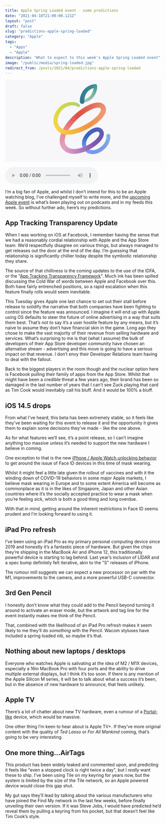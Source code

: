 ```yaml
---
title: Apple Spring Loaded event - some predictions
date: "2021-04-18T21:00:00.121Z"
layout: "post"
draft: false
slug: "predictions-apple-spring-loaded"
category: "Apple"
tags:
  - "Apps"
  - "Apple"
description: "What to expect to this week's Apple Spring Loaded event"
image: "/public/media/spring-loaded.jpg"
redirect_from: /posts/2021/04/predictions-apple-spring-loaded
---
```


![Apple marketing image for Spring Loaded event](/public/media/spring-loaded.jpg)

<audio controls src="https://anchor.fm/s/57ec5b10/podcast/play/32226840/https%3A%2F%2Fd3ctxlq1ktw2nl.cloudfront.net%2Fstaging%2F2021-04-26%2Fab890280f879d6e20406da5d94c8945f.m4a" preload="metadata" onplay="logPlay('predictions-apple-spring-loaded')"></audio>

I’m a big fan of Apple, and whilst I don’t intend for this to be an Apple watching blog, I’ve challenged myself to write more, and the [upcoming Apple event](https://www.theverge.com/2021/4/16/22385362/apple-event-ipad-airpods-pencil-tv-tags-rumors-spring-loaded) is what’s been playing out on podcasts and in my feeds this week. So without further ado, here’s my predictions. 

## App Tracking Transparency Update
When I was working on iOS at Facebook, I remember having the sense that we had a reasonably cordial relationship with Apple and the App Store team. We’d respectfully disagree on various things, but always managed to get releases out the door at the end of the day. I’m guessing that relationship is significantly chillier today despite the symbiotic relationship they share.

The source of that chilliness is the coming updates to the use of the IDFA, or the "[App Tracking Transparency Framework](https://developer.apple.com/documentation/apptrackingtransparency)". Much ink has been spilled discussing the Cold War of words between Apple and Facebook over this. Both have fairly entrenched positions, so a rapid escalation when this feature finally rolls would seem inevitable. 

This Tuesday gives Apple one last chance to set out their stall before release to solidify the narrative that both companies have been fighting to control since the feature was announced. I imagine it will end up with Apple using OS defaults to steer the future of online advertising in a way that suits them best. That’s not to say it’s a user hostile feature by any means, but it’s naive to assume they don’t have financial skin in the game. Long ago they chose to make the vast majority of their revenue from selling hardware and services. What’s surprising to me is that (what I assume) the bulk of developers of their App Store developer community have chosen an alternative stream - advertising and this move is going to have a serious impact on that revenue. I don’t envy their Developer Relations team having to deal with the fallout.

Back to the biggest players in the room though and the nuclear option here is Facebook pulling their family of apps from the App Store. Whilst that might have been a credible threat a few years ago, their brand has been so damaged in the last number of years that I can’t see Zuck playing that card as Tim Cook would inevitably call his bluff. And it would be 100% a bluff. 

## iOS 14.5 drops
From what I’ve heard, this beta has been extremely stable, so it feels like they’ve been waiting for this event to release it and the opportunity it gives them to explain some decisions they’ve made - like the one above. 

As for what features we’ll see, it’s a point release, so I can’t imagine anything too massive unless it’s needed to support the new hardware I believe in coming. 

One exception to that is the new [iPhone / Apple Watch unlocking behavior](https://www.theverge.com/2021/2/1/22260639/apple-watch-iphone-unlocked-ios-14-5-app-tracking) to get around the issue of Face ID devices in this time of mask wearing. 

Whilst it might feel a little late given the rollout of vaccines and with it the winding down of COVID-19 behaviors in some major Apple markets, I believe mask wearing in Europe and to some extent America will become as commonplace as it is in the likes of Singapore, Japan and other Asian countries where it’s the socially accepted practice to wear a mask when you’re feeling sick, which is both a good thing and long overdue.   

With that in mind, getting around the inherent restrictions in Face ID seems prudent and I’m looking forward to using it. 

## iPad Pro refresh
I’ve been using an iPad Pro as my primary personal computing device since 2019 and honestly it’s a fantastic piece of hardware. But given the chips they’re shipping in the MacBook Air and iPhone 12, this traditionally powerful device is starting to lag behind. Last year’s inclusion of LIDAR and a spec bump definitely felt iterative, akin to the "S" releases of iPhone.

The rumour mill suggests we can expect a new processor on par with the M1, improvements to the camera, and a more powerful USB-C connector.

## 3rd Gen Pencil
I honestly don’t know what they could add to the Pencil beyond turning it around to activate an eraser mode, but the artwork and tag line for the event instantly makes me think of the Pencil.

That, combined with the likelihood of an iPad Pro refresh makes it seem likely to me they’ll do _something_ with the Pencil. Wacom styluses have included a spring loaded nib, so maybe it’s that.

##  Nothing about new laptops / desktops
Everyone who watches Apple is salivating at the idea of M2 / M1X devices, especially a 16in MacBook Pro with four ports and the ability to drive multiple external displays, but I think it’s too soon. If there is any mention of the Apple Silicon M series, it will be to talk about what a success it’s been, but in the absence of new hardware to announce, that feels unlikely. 

## Apple TV
There’s a lot of chatter about new TV hardware, even a rumour of a [Portal-like](https://portal.facebook.com) device, which would be massive.

One other thing I’m keen to hear about is Apple TV+. If they’ve more original content with the quality of _Ted Lasso_ or _For All Mankind_ coming, that’s going to be very interesting.

## One more thing...AirTags
This product has been widely leaked and commented upon, and predicting it feels like "even a stopped clock is right twice a day", but I *really* want these to ship. I’ve been using Tile on my keyring for years now, but the system is limited by the size of the Tile network, so an Apple powered device would close this gap shut. 

My gut says they’ll lead by talking about the various manufacturers who have joined the Find My network in the last few weeks, before finally unveiling their own version. If it was Steve Jobs, I would have predicted he’d reveal them by pulling a keyring from his pocket, but that doesn’t feel like Tim Cook’s style. 
